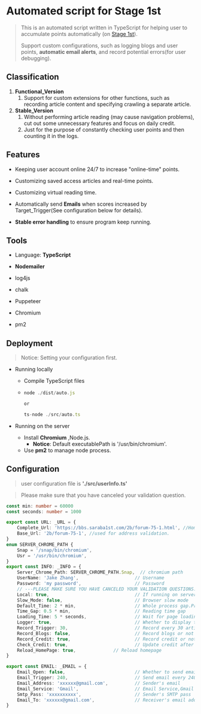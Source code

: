 # Automated script for Stage 1st 



> This is an automated script written in TypeScript for helping user to accumulate points automatically (on [Stage 1st](https://www.saraba1st.com/2b/forum-75-1.html)).
>
> Support custom configurations, such as logging blogs and user points, **automatic email alerts**, and  record potential errors(for user debugging).



## Classification

1. **Functional_Version**
   1. Support for custom extensions for other functions, such as recording article content and  specifying crawling a separate article.
2. **Stable_Version** 
   1. Without performing article reading (may cause navigation problems), cut out some unnecessary features and focus on daily credit.
   2. Just for the purpose of constantly checking user points and then counting it in the logs.

## Features

+ Keeping user account online 24/7 to increase "online-time" points.

+ Customizing saved access articles and real-time points.
+ Customizing virtual reading time.
+ Automatically send **Emails** when scores increased by Target_Trigger(See configuration below for details).
+ **Stable error handling** to ensure program keep running.



## Tools

+ Language: **TypeScript**

+ **Nodemailer**
+ log4js
+ chalk
+ Puppeteer
+ Chromium
+ pm2



## Deployment

> Notice: Setting your configuration first.

+ Running locally

  + Compile TypeScript files

  + ```js
    node ./dist/auto.js
    
    or
    
    ts-node ./src/auto.ts
    ```

+ Running on the server
  + Install  **Chromium**  ,Node.js. 
    + **Notice**: Default executablePath is  '/usr/bin/chromium'.   
  + Use **pm2** to manage node process.



## Configuration  

> user configuration file is **'./src/userInfo.ts'**

> Please make sure that you have canceled your validation question.



```typescript
const min: number = 60000
const seconds: number = 1000

export const URL: _URL = {
	Complete_Url: 'https://bbs.saraba1st.com/2b/forum-75-1.html', //HomePage address
	Base_Url: '2b/forum-75-1', //used for address validation.
}
enum SERVER_CHROME_PATH {
	Snap = '/snap/bin/chromium',
	Usr = '/usr/bin/chromium',
}
export const INFO: _INFO = {
    Server_Chrome_Path: SERVER_CHROME_PATH.Snap,  // chromium path
	UserName: 'Jake Zhang',                     // Username
	Password: 'my password',                    // Password
    // ---PLEASE MAKE SURE YOU HAVE CANCELED YOUR VALIDATION QUESTIONS.---
	Local: true,                                // If running on server, set false
	Slow_Mode: false,                           // Browser slow mode
	Default_Time: 2 * min,                      // Whole process gap.Preferably longer than 2 minutes
	Time_Gap: 0.5 * min,                        // Reading time gap
	Loading_Time: 5 * seconds,                  // Wait for page loading
	Logger: true,                               // Whether to display the console in terminal or not
	Record_Trigger: 30,                         // Record every 30 articles
	Record_Blogs: false,                        // Record blogs or not
	Record_Credit: true,                        // Record credit or not
	Check_Credit: true,                         // Update credit after reading process. 
	Reload_HomePage: true,			    // Reload homepage
}

export const EMAIL: _EMAIL = {
	Email_Open: false,                          // Whether to send email
	Email_Trigger: 240,                         // Send email every 240 point increased.
	Email_Address: 'xxxxxx@gmail.com',          // Sender's email 
	Email_Service: 'Gmail',                     // Email Service,Gmail for example
	Smtp_Pass: 'xxxxxxxxxx',                    // Sender's SMTP pass
	Email_To: 'xxxxxx@gmail.com',	            // Receiver's email address,string or an array.
}

```

